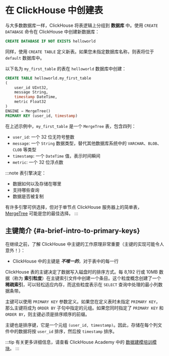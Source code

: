 
# 在 ClickHouse 中创建表

与大多数数据库一样，ClickHouse 将表逻辑上分组到 **数据库** 中。使用 `CREATE DATABASE` 命令在 ClickHouse 中创建新数据库：

```sql
CREATE DATABASE IF NOT EXISTS helloworld
```

同样，使用 `CREATE TABLE` 定义新表。如果您未指定数据库名称，则表将位于 `default` 数据库中。

以下名为 `my_first_table` 的表在 `helloworld` 数据库中创建：

```sql
CREATE TABLE helloworld.my_first_table
(
    user_id UInt32,
    message String,
    timestamp DateTime,
    metric Float32
)
ENGINE = MergeTree()
PRIMARY KEY (user_id, timestamp)
```

在上述示例中，`my_first_table` 是一个 `MergeTree` 表，包含四列：

- `user_id`: 一个 32 位无符号整数
- `message`: 一个 `String` 数据类型，替代其他数据库系统中的 `VARCHAR`、`BLOB`、`CLOB` 等类型
- `timestamp`: 一个 `DateTime` 值，表示时间瞬间
- `metric`: 一个 32 位浮点数

:::note
表引擎决定：
- 数据如何以及存储在哪里
- 支持哪些查询
- 数据是否被复制

有许多引擎可供选择，但对于单节点 ClickHouse 服务器上的简单表，[MergeTree](/engines/table-engines/mergetree-family/mergetree.md) 可能是您的最佳选择。
:::

## 主键简介 {#a-brief-intro-to-primary-keys}

在继续之前，了解 ClickHouse 中主键的工作原理非常重要（主键的实现可能令人意外！）：

- ClickHouse 中的主键是 **_不唯一的_**，对于表中的每一行

ClickHouse 表的主键决定了数据写入磁盘时的排序方式。每 8,192 行或 10MB 数据（称为 **索引粒度**）在主键索引文件中创建一个条目。这个粒度概念创建了一个 **稀疏索引**，可以轻松适应内存，而这些粒度表示在 `SELECT` 查询中处理的最小列数据条带。

主键可以使用 `PRIMARY KEY` 参数定义。如果您在定义表时未指定 `PRIMARY KEY`，那么主键将成为 `ORDER BY` 子句中指定的元组。如果您同时指定了 `PRIMARY KEY` 和 `ORDER BY`，则主键必须是排序顺序的前缀。

主键也是排序键，它是一个元组 `(user_id, timestamp)`。因此，存储在每个列文件中的数据将按 `user_id` 排序，然后按 `timestamp` 排序。

:::tip
有关更多详细信息，请查看 ClickHouse Academy 中的 [数据建模培训模块](https://learn.clickhouse.com/visitor_catalog_class/show/1328860/?utm_source=clickhouse&utm_medium=docs)。
:::

